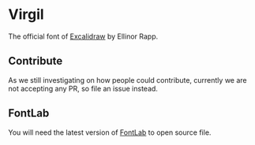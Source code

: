 # Virgil



The official font of [Excalidraw](https://excalidraw.com) by Ellinor Rapp.

## Contribute

As we still investigating on how people could contribute, currently we are not accepting any PR, so file an issue instead.

## FontLab

You will need the latest version of [FontLab](https://www.fontlab.com/) to open source file.
